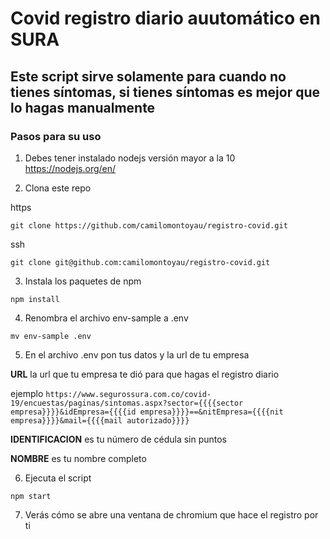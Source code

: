 
# Covid registro diario auutomático en SURA

## Este script sirve solamente para cuando no tienes síntomas, si tienes síntomas es mejor que lo hagas manualmente


### Pasos para su uso

1. Debes tener instalado nodejs versión mayor a la 10 https://nodejs.org/en/

2. Clona este repo 

https

``git clone https://github.com/camilomontoyau/registro-covid.git``


ssh

``git clone git@github.com:camilomontoyau/registro-covid.git``

3. Instala los paquetes de npm

``npm install``

4. Renombra el archivo env-sample a .env

``mv env-sample .env``

5. En el archivo .env pon tus datos y la url de tu empresa

**URL** la url que tu empresa te dió para que hagas el registro diario

ejemplo `https://www.segurossura.com.co/covid-19/encuestas/paginas/sintomas.aspx?sector={{{{sector empresa}}}}&idEmpresa={{{{id empresa}}}}==&nitEmpresa={{{{nit empresa}}}}&mail={{{{mail autorizado}}}}`

**IDENTIFICACION** es tu número de cédula sin puntos

**NOMBRE** es tu nombre completo

6. Ejecuta el script

``npm start``

7. Verás cómo se abre una ventana de chromium que hace el registro por ti



